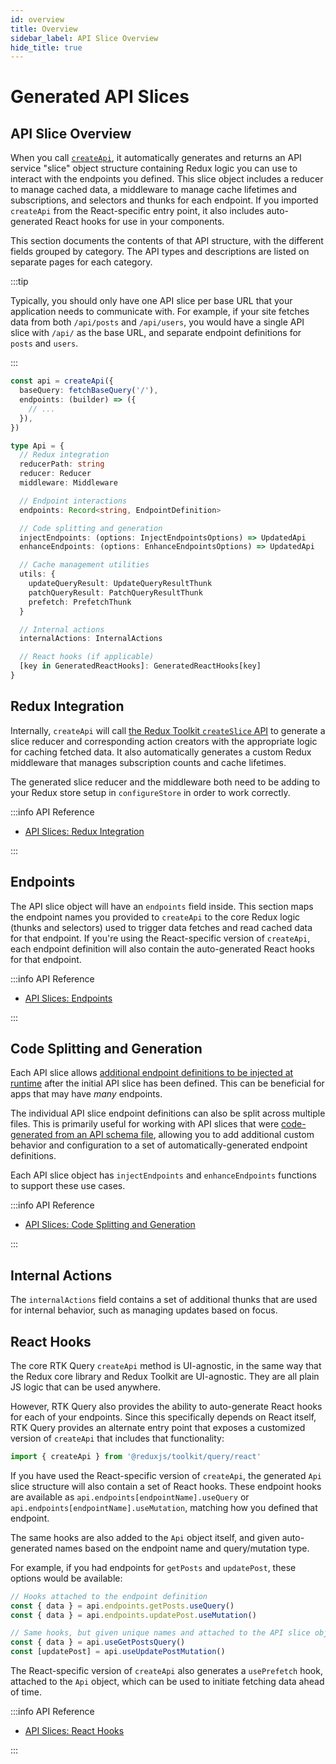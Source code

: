 ```yaml
---
id: overview
title: Overview
sidebar_label: API Slice Overview
hide_title: true
---
```


# Generated API Slices

## API Slice Overview

When you call [`createApi`](../createApi.mdx), it automatically generates and returns an API service "slice" object structure containing Redux logic you can use to interact with the endpoints you defined. This slice object includes a reducer to manage cached data, a middleware to manage cache lifetimes and subscriptions, and selectors and thunks for each endpoint. If you imported `createApi` from the React-specific entry point, it also includes auto-generated React hooks for use in your components.

This section documents the contents of that API structure, with the different fields grouped by category. The API types and descriptions are listed on separate pages for each category.

:::tip

Typically, you should only have one API slice per base URL that your application needs to communicate with. For example, if your site fetches data from both `/api/posts` and `/api/users`, you would have a single API slice with `/api/` as the base URL, and separate endpoint definitions for `posts` and `users`.

:::

```ts title="API Slice Contents"
const api = createApi({
  baseQuery: fetchBaseQuery('/'),
  endpoints: (builder) => ({
    // ...
  }),
})

type Api = {
  // Redux integration
  reducerPath: string
  reducer: Reducer
  middleware: Middleware

  // Endpoint interactions
  endpoints: Record<string, EndpointDefinition>

  // Code splitting and generation
  injectEndpoints: (options: InjectEndpointsOptions) => UpdatedApi
  enhanceEndpoints: (options: EnhanceEndpointsOptions) => UpdatedApi

  // Cache management utilities
  utils: {
    updateQueryResult: UpdateQueryResultThunk
    patchQueryResult: PatchQueryResultThunk
    prefetch: PrefetchThunk
  }

  // Internal actions
  internalActions: InternalActions

  // React hooks (if applicable)
  [key in GeneratedReactHooks]: GeneratedReactHooks[key]
}
```

## Redux Integration

Internally, `createApi` will call [the Redux Toolkit `createSlice` API](https://redux-toolkit.js.org/api/createSlice) to generate a slice reducer and corresponding action creators with the appropriate logic for caching fetched data. It also automatically generates a custom Redux middleware that manages subscription counts and cache lifetimes.

The generated slice reducer and the middleware both need to be adding to your Redux store setup in `configureStore` in order to work correctly.

:::info API Reference

- [API Slices: Redux Integration](./redux-integration.md)

:::

## Endpoints

The API slice object will have an `endpoints` field inside. This section maps the endpoint names you provided to `createApi` to the core Redux logic (thunks and selectors) used to trigger data fetches and read cached data for that endpoint. If you're using the React-specific version of `createApi`, each endpoint definition will also contain the auto-generated React hooks for that endpoint.

:::info API Reference

- [API Slices: Endpoints](./endpoints.md)

:::

## Code Splitting and Generation

Each API slice allows [additional endpoint definitions to be injected at runtime](../../../usage/rtk-query/code-splitting.mdx) after the initial API slice has been defined. This can be beneficial for apps that may have _many_ endpoints.

The individual API slice endpoint definitions can also be split across multiple files. This is primarily useful for working with API slices that were [code-generated from an API schema file](../../../usage/rtk-query/code-generation.mdx), allowing you to add additional custom behavior and configuration to a set of automatically-generated endpoint definitions.

Each API slice object has `injectEndpoints` and `enhanceEndpoints` functions to support these use cases.

:::info API Reference

- [API Slices: Code Splitting and Generation](./code-splitting.md)

:::

## Internal Actions

The `internalActions` field contains a set of additional thunks that are used for internal behavior, such as managing updates based on focus.

## React Hooks

The core RTK Query `createApi` method is UI-agnostic, in the same way that the Redux core library and Redux Toolkit are UI-agnostic. They are all plain JS logic that can be used anywhere.

However, RTK Query also provides the ability to auto-generate React hooks for each of your endpoints. Since this specifically depends on React itself, RTK Query provides an alternate entry point that exposes a customized version of `createApi` that includes that functionality:

```js
import { createApi } from '@reduxjs/toolkit/query/react'
```

If you have used the React-specific version of `createApi`, the generated `Api` slice structure will also contain a set of React hooks. These endpoint hooks are available as `api.endpoints[endpointName].useQuery` or `api.endpoints[endpointName].useMutation`, matching how you defined that endpoint.

The same hooks are also added to the `Api` object itself, and given auto-generated names based on the endpoint name and query/mutation type.

For example, if you had endpoints for `getPosts` and `updatePost`, these options would be available:

```ts title="Generated React Hook names"
// Hooks attached to the endpoint definition
const { data } = api.endpoints.getPosts.useQuery()
const { data } = api.endpoints.updatePost.useMutation()

// Same hooks, but given unique names and attached to the API slice object
const { data } = api.useGetPostsQuery()
const [updatePost] = api.useUpdatePostMutation()
```

The React-specific version of `createApi` also generates a `usePrefetch` hook, attached to the `Api` object, which can be used to initiate fetching data ahead of time.

:::info API Reference

- [API Slices: React Hooks](./hooks.md)

:::
